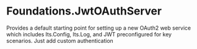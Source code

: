 # Foundations.JwtOAuthServer
Provides a default starting point for setting up a new OAuth2 web service which includes Its.Config, Its.Log, and JWT preconfigured for key scenarios. Just add custom authentication 
